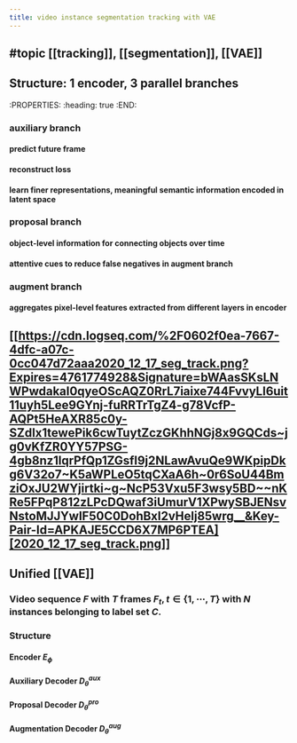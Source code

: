 ```yaml
---
title: video instance segmentation tracking with VAE
---
```


## #topic  [[tracking]], [[segmentation]], [[VAE]]
## Structure: 1 encoder, 3 parallel branches
:PROPERTIES:
:heading: true
:END:
### auxiliary branch
#### predict future frame
#### reconstruct loss
#### learn finer representations, meaningful semantic information encoded in latent space
### proposal branch
#### object-level information for connecting objects over time
#### attentive cues to reduce false negatives in augment branch
### augment branch
#### aggregates pixel-level features extracted from different layers in encoder
## [[https://cdn.logseq.com/%2F0602f0ea-7667-4dfc-a07c-0cc047d72aaa2020_12_17_seg_track.png?Expires=4761774928&Signature=bWAasSKsLNWPwdakaI0qyeOScAQZ0RrL7iaixe744FvvyLI6uit11uyh5Lee9GYnj-fuRRTrTgZ4-g78VcfP-AQPt5HeAXR85c0y-SZdIx1tewePik6cwTuytZczGKhhNGj8x9GQCds~jg0vKfZR0YY57PSG-4gb8nz1lqrPfQp1ZGsfI9j2NLawAvuQe9WKpipDkg6V32o7~K5aWPLeO5tqCXaA6h~0r6SoU44BmziOxJU2WYjirtki~g~NcP53Vxu5F3wsy5BD~~nKRe5FPqP812zLPcDQwaf3iUmurV1XPwySBJENsvNstoMJJYwIF50C0DohBxI2vHelj85wrg__&Key-Pair-Id=APKAJE5CCD6X7MP6PTEA][2020_12_17_seg_track.png]]
## Unified [[VAE]]
### Video sequence $F$ with $T$ frames $F_t, t\in{\{1, \cdots, T\}}$ with $N$ instances belonging to label set $C$.
### Structure
#### Encoder $E_{\phi}$
#### Auxiliary Decoder $D_{\theta}^{aux}$
#### Proposal Decoder $D_{\theta}^{pro}$
#### Augmentation Decoder $D_{\theta}^{aug}$

